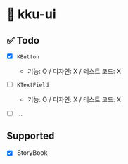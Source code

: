# 🍬 kku-ui

## ✅ Todo

- [x] `KButton`
  - 기능: O / 디자인: X / 테스트 코드: X
- [ ] `KTextField`
  - 기능: O / 디자인: X / 테스트 코드: X
- [ ] ...


##  Supported

- [x] StoryBook
